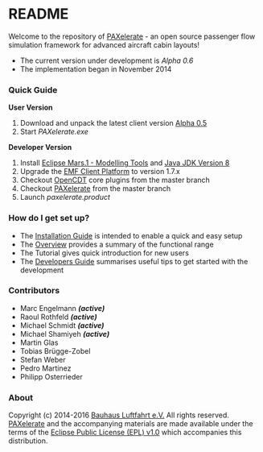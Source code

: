 # README #

Welcome to the repository of [PAXelerate](http://www.paxelerate.com) - an open source passenger flow simulation framework for advanced aircraft cabin layouts! 

* The current version under development is *Alpha 0.6*
* The implementation began in November 2014


### Quick Guide ###

**User Version**

1. Download and unpack the latest client version [Alpha 0.5](https://github.com/BauhausLuftfahrt/PAXelerate/releases/tag/alpha-0.5)
2. Start *PAXelerate.exe*

**Developer Version**

1. Install [Eclipse Mars.1 - Modelling Tools](http://www.eclipse.org/downloads/) and [Java JDK Version 8](http://www.oracle.com/technetwork/java/javase/downloads/index.html)
2. Upgrade the [EMF Client Platform](http://www.eclipse.org/ecp/download.html) to version 1.7.x 
3. Checkout [OpenCDT](http://bitbucket.org/opencdt/opencdt) core plugins from the master branch
4. Checkout [PAXelerate](http://github.com/BauhausLuftfahrt/PAXelerate) from the master branch
5. Launch *paxelerate.product*


### How do I get set up? ###

* The [Installation Guide](documentation/wiki/installation.md) is intended to enable a quick and easy setup 
* The [Overview](documentation/wiki/overview.md) provides a summary of the functional range
* The Tutorial gives quick introduction for new users
* The [Developers Guide](documentation/wiki/developer.md) summarises useful tips to get started with the development

### Contributors ###

* Marc Engelmann ***(active)***
* Raoul Rothfeld ***(active)***
* Michael Schmidt ***(active)***
* Michael Shamiyeh ***(active)***
* Martin Glas 
* Tobias Brügge-Zobel
* Stefan Weber
* Pedro Martinez
* Philipp Osterrieder

### About ###

Copyright (c) 2014-2016 [Bauhaus Luftfahrt e.V.](http://www.bauhaus-luftfahrt.net/?set_language=en) All rights reserved. [PAXelerate](http://www.paxelerate.com) and the accompanying materials are made available under the terms of the [Eclipse Public License (EPL) v1.0](http://www.eclipse.org/legal/epl-v10.html) which accompanies this distribution.
